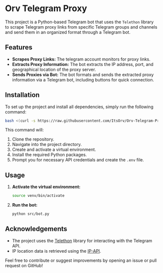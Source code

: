 
# Orv Telegram Proxy

This project is a Python-based Telegram bot that uses the `Telethon` library to scrape Telegram proxy links from specific Telegram groups and channels and send them in an organized format through a Telegram bot.

## Features
- **Scrapes Proxy Links:** The telegram account monitors for proxy links.
- **Extracts Proxy Information:** The bot extracts the IP address, port, and geographical location of the proxy server.
- **Sends Proxies via Bot:** The bot formats and sends the extracted proxy information via a Telegram bot, including buttons for quick connection.

## Installation

To set up the project and install all dependencies, simply run the following command:

```bash
bash <(curl -s https://raw.githubusercontent.com/ItsOrv/Orv-Telegram-Proxy/main/setup.sh)
```

This command will:
1. Clone the repository.
2. Navigate into the project directory.
3. Create and activate a virtual environment.
4. Install the required Python packages.
5. Prompt you for necessary API credentials and create the `.env` file.

## Usage

1. **Activate the virtual environment:**

   ```bash
   source venv/bin/activate
   ```

2. **Run the bot:**

   ```bash
   python src/bot.py
   ```
   
## Acknowledgements

- The project uses the [Telethon](https://github.com/LonamiWebs/Telethon) library for interacting with the Telegram API.
- IP location data is retrieved using the [IP-API](http://ip-api.com/).

Feel free to contribute or suggest improvements by opening an issue or pull request on GitHub!
